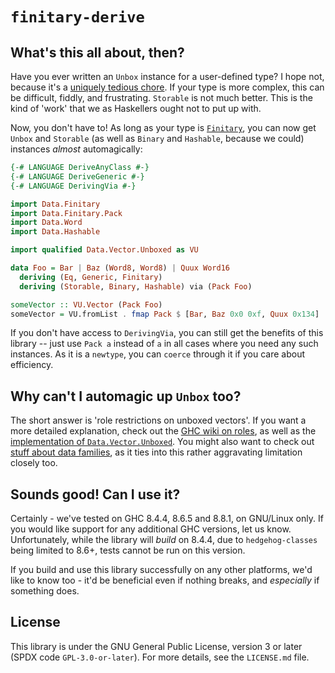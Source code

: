# ``finitary-derive``

## What's this all about, then?

Have you ever written an ``Unbox`` instance for a user-defined type? I hope not,
because it's a [uniquely tedious chore][1]. If your type is more complex, this
can be difficult, fiddly, and frustrating. ``Storable`` is not much better. This
is the kind of 'work' that we as Haskellers ought not to put up with.

Now, you don't have to! As long as your type is [``Finitary``][2], you can now
get ``Unbox`` and ``Storable`` (as well as ``Binary`` and ``Hashable``, because 
we could) instances _almost_ automagically:

```haskell
{-# LANGUAGE DeriveAnyClass #-}
{-# LANGUAGE DeriveGeneric #-}
{-# LANGUAGE DerivingVia #-}

import Data.Finitary
import Data.Finitary.Pack
import Data.Word
import Data.Hashable

import qualified Data.Vector.Unboxed as VU

data Foo = Bar | Baz (Word8, Word8) | Quux Word16
  deriving (Eq, Generic, Finitary)
  deriving (Storable, Binary, Hashable) via (Pack Foo)

someVector :: VU.Vector (Pack Foo)
someVector = VU.fromList . fmap Pack $ [Bar, Baz 0x0 0xf, Quux 0x134]
```

If you don't have access to ``DerivingVia``, you can still get the benefits of
this library -- just use ``Pack a`` instead of ``a`` in all cases where you need
any such instances. As it is a ``newtype``, you can ``coerce`` through it if you
care about efficiency.

## Why can't I automagic up ``Unbox`` too?

The short answer is 'role restrictions on unboxed vectors'. If you want a more
detailed explanation, check out the [GHC wiki on roles][3], as well as the
[implementation of ``Data.Vector.Unboxed``][4]. You might also want to check out
[stuff about data families][5], as it ties into this rather aggravating
limitation closely too.

## Sounds good! Can I use it?

Certainly - we've tested on GHC 8.4.4, 8.6.5 and 8.8.1, on GNU/Linux only. If
you would like support for any additional GHC versions, let us know.
Unfortunately, while the library will _build_ on 8.4.4, due to
``hedgehog-classes`` being limited to 8.6+, tests cannot be run on this version.

If you build and use this library successfully on any other platforms, we'd like
to know too - it'd be beneficial even if nothing breaks, and _especially_ if
something does.

## License

This library is under the GNU General Public License, version 3 or later (SPDX
code ``GPL-3.0-or-later``). For more details, see the ``LICENSE.md`` file.

[1]: http://hackage.haskell.org/package/vector-0.12.0.3/docs/Data-Vector-Unboxed.html
[2]: https://hackage.haskell.org/package/finitary-1.0.0.1/docs/Data-Finitary.html#t:Finitary
[3]: https://gitlab.haskell.org/ghc/ghc/wikis/roles
[4]: http://hackage.haskell.org/package/vector-0.12.0.3/docs/src/Data.Vector.Unboxed.Base.html
[5]: https://wiki.haskell.org/GHC/Type_families
